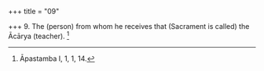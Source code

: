 +++
title = "09"

+++
9. The (person) from whom he receives that (Sacrament is called) the Ācārya (teacher). [^6] 


[^6]:  Āpastamba I, 1, 1, 14.

